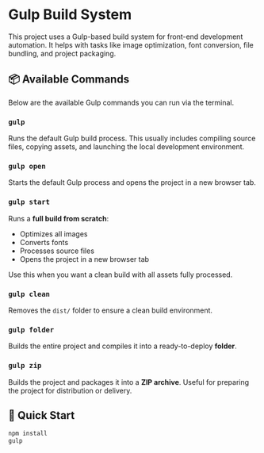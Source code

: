# Gulp Build System

This project uses a Gulp-based build system for front-end development automation. It helps with tasks like image optimization, font conversion, file bundling, and project packaging.

## 📦 Available Commands

Below are the available Gulp commands you can run via the terminal.

### `gulp`

Runs the default Gulp build process. This usually includes compiling source files, copying assets, and launching the local development environment.

### `gulp open`

Starts the default Gulp process and opens the project in a new browser tab.

### `gulp start`

Runs a **full build from scratch**:
- Optimizes all images
- Converts fonts
- Processes source files
- Opens the project in a new browser tab

Use this when you want a clean build with all assets fully processed.

### `gulp clean`

Removes the `dist/` folder to ensure a clean build environment.

### `gulp folder`

Builds the entire project and compiles it into a ready-to-deploy **folder**.

### `gulp zip`

Builds the project and packages it into a **ZIP archive**. Useful for preparing the project for distribution or delivery.

## 🚀 Quick Start

```bash
npm install
gulp